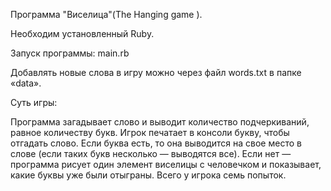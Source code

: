 Программа "Виселица"(The Hanging game ). 

Необходим установленный Ruby.

Запуск программы:
main.rb

Добавлять новые слова в игру можно через файл words.txt в папке «data».

Суть игры:

Программа загадывает слово и выводит количество подчеркиваний, равное количеству букв. Игрок печатает в консоли букву, чтобы отгадать слово. Если буква есть, то она выводится на свое место в слове (если таких букв несколько — выводятся все). Если нет — программа рисует один элемент виселицы с человечком и показывает, какие буквы уже были отыграны. Всего у игрока семь попыток.
